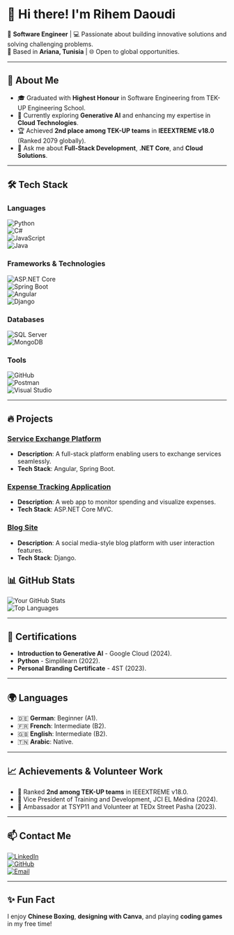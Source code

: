 # 👋 Hi there! I'm **Rihem Daoudi**

🚀 **Software Engineer** | 💻 Passionate about building innovative solutions and solving challenging problems.  
📍 Based in **Ariana, Tunisia** | 🌐 Open to global opportunities.

---

## 🌟 **About Me**  
- 🎓 Graduated with **Highest Honour** in Software Engineering from TEK-UP Engineering School.  
- 🌱 Currently exploring **Generative AI** and enhancing my expertise in **Cloud Technologies**.  
- 🏆 Achieved **2nd place among TEK-UP teams** in **IEEEXTREME v18.0** (Ranked 2079 globally).  
- 💬 Ask me about **Full-Stack Development**, **.NET Core**, and **Cloud Solutions**.  

---

## 🛠️ **Tech Stack**  
### **Languages**  
![Python](https://img.shields.io/badge/-Python-3776AB?logo=python&logoColor=white)  
![C#](https://img.shields.io/badge/-C%23-239120?logo=c-sharp&logoColor=white)  
![JavaScript](https://img.shields.io/badge/-JavaScript-F7DF1E?logo=javascript&logoColor=black)  
![Java](https://img.shields.io/badge/-Java-007396?logo=java&logoColor=white)  

### **Frameworks & Technologies**  
![ASP.NET Core](https://img.shields.io/badge/-ASP.NET_Core-512BD4?logo=dotnet&logoColor=white)  
![Spring Boot](https://img.shields.io/badge/-Spring_Boot-6DB33F?logo=spring&logoColor=white)  
![Angular](https://img.shields.io/badge/-Angular-DD0031?logo=angular&logoColor=white)  
![Django](https://img.shields.io/badge/-Django-092E20?logo=django&logoColor=white)  

### **Databases**  
![SQL Server](https://img.shields.io/badge/-SQL_Server-CC2927?logo=microsoft-sql-server&logoColor=white)  
![MongoDB](https://img.shields.io/badge/-MongoDB-47A248?logo=mongodb&logoColor=white)  

### **Tools**  
![GitHub](https://img.shields.io/badge/-GitHub-181717?logo=github&logoColor=white)  
![Postman](https://img.shields.io/badge/-Postman-FF6C37?logo=postman&logoColor=white)  
![Visual Studio](https://img.shields.io/badge/-Visual_Studio-5C2D91?logo=visual-studio&logoColor=white)  

---

## 🔥 **Projects**  
### [Service Exchange Platform](https://github.com/rihemdaoudi/service-exchange-platform)  
- **Description**: A full-stack platform enabling users to exchange services seamlessly.  
- **Tech Stack**: Angular, Spring Boot.  

### [Expense Tracking Application](https://github.com/rihemdaoudi/expense-tracker)  
- **Description**: A web app to monitor spending and visualize expenses.  
- **Tech Stack**: ASP.NET Core MVC.  

### [Blog Site](https://github.com/rihemdaoudi/blog-site)  
- **Description**: A social media-style blog platform with user interaction features.  
- **Tech Stack**: Django.  



## 📊 **GitHub Stats**  
![Your GitHub Stats](https://github-readme-stats.vercel.app/api?username=rihemdaoudi&show_icons=true&theme=radical)  
![Top Languages](https://github-readme-stats.vercel.app/api/top-langs/?username=rihemdaoudi&layout=compact&theme=radical)  

---

## 📜 **Certifications**  
- **Introduction to Generative AI** - Google Cloud (2024).  
- **Python** - Simplilearn (2022).  
- **Personal Branding Certificate** - 4ST (2023).  

---

## 🌍 **Languages**  
- 🇩🇪 **German**: Beginner (A1).  
- 🇫🇷 **French**: Intermediate (B2).  
- 🇬🇧 **English**: Intermediate (B2).  
- 🇹🇳 **Arabic**: Native.  

---

## 📈 **Achievements & Volunteer Work**  
- 🏅 Ranked **2nd among TEK-UP teams** in IEEEXTREME v18.0.  
- 💼 Vice President of Training and Development, JCI EL Médina (2024).  
- 🎤 Ambassador at TSYP11 and Volunteer at TEDx Street Pasha (2023).  

---

## 📫 **Contact Me**  
[![LinkedIn](https://img.shields.io/badge/-LinkedIn-blue?logo=linkedin)](https://linkedin.com/in/rihemdaoudi)  
[![GitHub](https://img.shields.io/badge/-GitHub-181717?logo=github&logoColor=white)](https://github.com/rihemdaoudi)  
[![Email](https://img.shields.io/badge/-Email-D14836?logo=gmail&logoColor=white)](mailto:daoudirihem3@gmail.com)  

---

## ✨ **Fun Fact**  
I enjoy **Chinese Boxing**, **designing with Canva**, and playing **coding games** in my free time!



<!--
**rihemdaoudi/rihemdaoudi** is a ✨ _special_ ✨ repository because its `README.md` (this file) appears on your GitHub profile.

Here are some ideas to get you started:

- 🔭 I’m currently working on ...
- 🌱 I’m currently learning ...
- 👯 I’m looking to collaborate on ...
- 🤔 I’m looking for help with ...
- 💬 Ask me about ...
- 📫 How to reach me: ...
- 😄 Pronouns: ...
- ⚡ Fun fact: ...
-->
